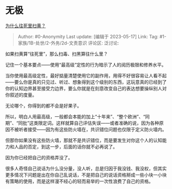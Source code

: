 # 无极
[为什么往死里扫黄？](https://www.zhihu.com/question/418915978/answer/3031793956)

> Author: #0-Anonymity
> Last update: [编辑于 2023-05-17]
> Link:
> Tag: #1-家族/1B-处世/2-外务/2d-文责意识
> 评论区:
> 泛讨论:

如果扫黄算“往死里”，那么扫毒、扫黑算往什么里？

记住一个基本要点——使用“最高级”定性的行为暗示了人的阅历极限和修养水平。

当你使用最高级定性，最好掂量清楚使用它的副作用，用得不好很容易让人看不起——要么你是真的只见过、听过、想象得到这个级别的东西，这玩意真的已经到了你的认知边界甚至接受力边界，要么你就是在刻意改变自己的表达想要操纵别人对你叙述的度量。

无论哪个，你得到的都不会是好果子。

所以，明白人用最高级，一般都会本能的加上“十年来”、“整个欧洲”、“同期”、“同批”这类限定词。这样就算自己评估失误——或者准确的说，因为各种原因不被听者接受——因为有这些防火墙在，共识错位问题也仅限于定义防火墙内。

但那你如果没有这些防火墙，那就不是共识错位，而是要发生对你这个人的认知能力和人品的否定，到这一步，后面的话你就不必再说了。

因为你已经把自己的资格弄没了。

很多人奇怪自己说话为什么没分量，没人听，总是归因于我没钱、我没权，但其实更多情况下问题是出在你自己乱说话，不是把自己的说话资格掰成一些小块一小块有策略的使用，而是这样漫不经心的轻而易举的一次性浪费了自己的资格。
